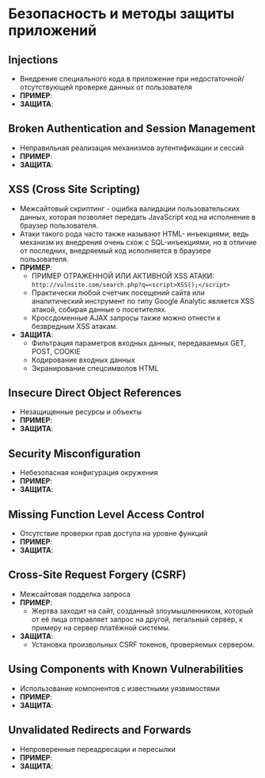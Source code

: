 # Безопасность и методы защиты приложений

## Injections
+ Внедрение специального кода в приложение при недостаточной/отсутствующей проверке данных от пользователя
+ **ПРИМЕР**:
+ **ЗАЩИТА**:

## Broken Authentication and Session Management
+ Неправильная реализация механизмов аутентификации и сессий
+ **ПРИМЕР**:
+ **ЗАЩИТА**:

## XSS (Cross Site Scripting)
+ Межсайтовый скриптинг - ошибка валидации пользовательских
данных, которая позволяет передать JavaScript код на исполнение в
браузер пользователя.
+ Атаки такого рода часто также называют HTML-
инъекциями, ведь механизм их внедрения очень схож с SQL-инъекциями,
но в отличие от последних, внедряемый код исполняется в браузере
пользователя.
+ **ПРИМЕР**:
    + ПРИМЕР ОТРАЖЕННОЙ ИЛИ АКТИВНОЙ XSS АТАКИ:
    ```http://vulnsite.com/search.php?q=<script>XSS();</script>```
    + Практически любой счетчик посещений сайта или аналитический инструмент по типу Google Analytic является XSS атакой, собирая данные о посетителях.
    + Кроссдоменные AJAX запросы также можно отнести к безвредным XSS атакам.
+ **ЗАЩИТА**:
    + Фильтрация параметров входных данных, передаваемых GET, POST, COOKIE
    + Кодирование входных данных
    + Экранирование спецсимволов HTML

## Insecure Direct Object References
+ Незащищенные ресурсы и объекты
+ **ПРИМЕР**:
+ **ЗАЩИТА**:

## Security Misconfiguration
+ Небезопасная конфигурация окружения
+ **ПРИМЕР**:
+ **ЗАЩИТА**:

## Missing Function Level Access Control
+ Отсутствие проверки прав доступа на уровне функций
+ **ПРИМЕР**:
+ **ЗАЩИТА**:

## Cross-Site Request Forgery (CSRF)
+ Межсайтовая подделка запроса
+ **ПРИМЕР**:
    + Жертва заходит на сайт, созданный злоумышленником, 
    который от её лица отправляет запрос на другой, легальный сервер, 
    к примеру на сервер платёжной системы.
+ **ЗАЩИТА**:
    + Установка произвольных CSRF токенов, проверяемых сервером.

## Using Components with Known Vulnerabilities	
+ Использование компонентов с известными уязвимостями
+ **ПРИМЕР**:
+ **ЗАЩИТА**:

## Unvalidated Redirects and Forwards
+ Непроверенные переадресации и пересылки
+ **ПРИМЕР**:
+ **ЗАЩИТА**:

